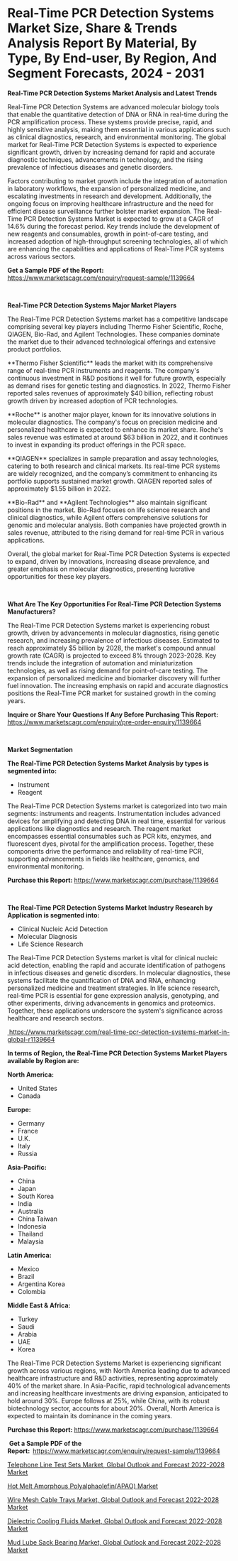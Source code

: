 <p><h1>Real-Time PCR Detection Systems Market Size, Share & Trends Analysis Report By Material, By Type, By End-user, By Region, And Segment Forecasts, 2024 - 2031</h1></p><p><strong>Real-Time PCR Detection Systems Market Analysis and Latest Trends</strong></p>
<p><p>Real-Time PCR Detection Systems are advanced molecular biology tools that enable the quantitative detection of DNA or RNA in real-time during the PCR amplification process. These systems provide precise, rapid, and highly sensitive analysis, making them essential in various applications such as clinical diagnostics, research, and environmental monitoring. The global market for Real-Time PCR Detection Systems is expected to experience significant growth, driven by increasing demand for rapid and accurate diagnostic techniques, advancements in technology, and the rising prevalence of infectious diseases and genetic disorders.</p><p>Factors contributing to market growth include the integration of automation in laboratory workflows, the expansion of personalized medicine, and escalating investments in research and development. Additionally, the ongoing focus on improving healthcare infrastructure and the need for efficient disease surveillance further bolster market expansion. The Real-Time PCR Detection Systems Market is expected to grow at a CAGR of 14.6% during the forecast period. Key trends include the development of new reagents and consumables, growth in point-of-care testing, and increased adoption of high-throughput screening technologies, all of which are enhancing the capabilities and applications of Real-Time PCR systems across various sectors.</p></p>
<p><strong>Get a Sample PDF of the Report:&nbsp;</strong> <a href="https://www.marketscagr.com/enquiry/request-sample/1139664?utm_campaign=1564&utm_medium=2&utm_source=Github&utm_content=ia&utm_term=14102024&utm_id=real-time-pcr-detection-systems">https://www.marketscagr.com/enquiry/request-sample/1139664</a></p>
<p>&nbsp;</p>
<p><strong>Real-Time PCR Detection Systems Major Market Players</strong></p>
<p><p>The Real-Time PCR Detection Systems market has a competitive landscape comprising several key players including Thermo Fisher Scientific, Roche, QIAGEN, Bio-Rad, and Agilent Technologies. These companies dominate the market due to their advanced technological offerings and extensive product portfolios.</p><p>**Thermo Fisher Scientific** leads the market with its comprehensive range of real-time PCR instruments and reagents. The company's continuous investment in R&D positions it well for future growth, especially as demand rises for genetic testing and diagnostics. In 2022, Thermo Fisher reported sales revenues of approximately $40 billion, reflecting robust growth driven by increased adoption of PCR technologies.</p><p>**Roche** is another major player, known for its innovative solutions in molecular diagnostics. The company's focus on precision medicine and personalized healthcare is expected to enhance its market share. Roche's sales revenue was estimated at around $63 billion in 2022, and it continues to invest in expanding its product offerings in the PCR space.</p><p>**QIAGEN** specializes in sample preparation and assay technologies, catering to both research and clinical markets. Its real-time PCR systems are widely recognized, and the company’s commitment to enhancing its portfolio supports sustained market growth. QIAGEN reported sales of approximately $1.55 billion in 2022.</p><p>**Bio-Rad** and **Agilent Technologies** also maintain significant positions in the market. Bio-Rad focuses on life science research and clinical diagnostics, while Agilent offers comprehensive solutions for genomic and molecular analysis. Both companies have projected growth in sales revenue, attributed to the rising demand for real-time PCR in various applications.</p><p>Overall, the global market for Real-Time PCR Detection Systems is expected to expand, driven by innovations, increasing disease prevalence, and greater emphasis on molecular diagnostics, presenting lucrative opportunities for these key players.</p></p>
<p>&nbsp;</p>
<p><strong>What Are The Key Opportunities For Real-Time PCR Detection Systems Manufacturers?</strong></p>
<p><p>The Real-Time PCR Detection Systems market is experiencing robust growth, driven by advancements in molecular diagnostics, rising genetic research, and increasing prevalence of infectious diseases. Estimated to reach approximately $5 billion by 2028, the market's compound annual growth rate (CAGR) is projected to exceed 8% through 2023-2028. Key trends include the integration of automation and miniaturization technologies, as well as rising demand for point-of-care testing. The expansion of personalized medicine and biomarker discovery will further fuel innovation. The increasing emphasis on rapid and accurate diagnostics positions the Real-Time PCR market for sustained growth in the coming years.</p></p>
<p><strong>Inquire or Share Your Questions If Any Before Purchasing This Report:</strong> <a href="https://www.marketscagr.com/enquiry/pre-order-enquiry/1139664?utm_campaign=1564&utm_medium=2&utm_source=Github&utm_content=ia&utm_term=14102024&utm_id=real-time-pcr-detection-systems">https://www.marketscagr.com/enquiry/pre-order-enquiry/1139664</a></p>
<p>&nbsp;</p>
<p><strong>Market Segmentation</strong></p>
<p><strong>The Real-Time PCR Detection Systems Market Analysis by types is segmented into:</strong></p>
<p><ul><li>Instrument</li><li>Reagent</li></ul></p>
<p><p>The Real-Time PCR Detection Systems market is categorized into two main segments: instruments and reagents. Instrumentation includes advanced devices for amplifying and detecting DNA in real time, essential for various applications like diagnostics and research. The reagent market encompasses essential consumables such as PCR kits, enzymes, and fluorescent dyes, pivotal for the amplification process. Together, these components drive the performance and reliability of real-time PCR, supporting advancements in fields like healthcare, genomics, and environmental monitoring.</p></p>
<p><strong>Purchase this Report:&nbsp;</strong><a href="https://www.marketscagr.com/purchase/1139664?utm_campaign=1564&utm_medium=2&utm_source=Github&utm_content=ia&utm_term=14102024&utm_id=real-time-pcr-detection-systems">https://www.marketscagr.com/purchase/1139664</a></p>
<p>&nbsp;</p>
<p><strong>The Real-Time PCR Detection Systems Market Industry Research by Application is segmented into:</strong></p>
<p><ul><li>Clinical Nucleic Acid Detection</li><li>Molecular Diagnosis</li><li>Life Science Research</li></ul></p>
<p><p>The Real-Time PCR Detection Systems market is vital for clinical nucleic acid detection, enabling the rapid and accurate identification of pathogens in infectious diseases and genetic disorders. In molecular diagnostics, these systems facilitate the quantification of DNA and RNA, enhancing personalized medicine and treatment strategies. In life science research, real-time PCR is essential for gene expression analysis, genotyping, and other experiments, driving advancements in genomics and proteomics. Together, these applications underscore the system's significance across healthcare and research sectors.</p></p>
<p><a href="https://www.marketscagr.com/real-time-pcr-detection-systems-market-in-global-r1139664?utm_campaign=1564&utm_medium=2&utm_source=Github&utm_content=ia&utm_term=14102024&utm_id=real-time-pcr-detection-systems">&nbsp;https://www.marketscagr.com/real-time-pcr-detection-systems-market-in-global-r1139664</a></p>
<p><strong>In terms of Region, the Real-Time PCR Detection Systems Market Players available by Region are:</strong></p>
<p>
    <p> <strong> North America: </strong>
        <ul>
            <li>United States</li>
            <li>Canada</li>
        </ul>
        </p> 
    <p> <strong> Europe: </strong>
        <ul>
            <li>Germany</li>
            <li>France</li>
            <li>U.K.</li>
            <li>Italy</li>
            <li>Russia</li>
        </ul>
        </p> 
    <p> <strong> Asia-Pacific: </strong>
        <ul>
            <li>China</li>
            <li>Japan</li>
            <li>South Korea</li>
            <li>India</li>
            <li>Australia</li>
            <li>China Taiwan</li>
            <li>Indonesia</li>
            <li>Thailand</li>
            <li>Malaysia</li>
        </ul>
        </p> 
    <p> <strong> Latin America: </strong>
        <ul>
            <li>Mexico</li>
            <li>Brazil</li>
            <li>Argentina Korea</li>
            <li>Colombia</li>
        </ul>
        </p> 
    <p> <strong> Middle East & Africa: </strong>
        <ul>
            <li>Turkey</li>
            <li>Saudi</li>
            <li>Arabia</li>
            <li>UAE</li>
            <li>Korea</li>
        </ul>
    </p>
    </p>
<p><p>The Real-Time PCR Detection Systems Market is experiencing significant growth across various regions, with North America leading due to advanced healthcare infrastructure and R&D activities, representing approximately 40% of the market share. In Asia-Pacific, rapid technological advancements and increasing healthcare investments are driving expansion, anticipated to hold around 30%. Europe follows at 25%, while China, with its robust biotechnology sector, accounts for about 20%. Overall, North America is expected to maintain its dominance in the coming years.</p></p>
<p><strong>Purchase this Report: </strong><a href="https://www.marketscagr.com/purchase/1139664?utm_campaign=1564&utm_medium=2&utm_source=Github&utm_content=ia&utm_term=14102024&utm_id=real-time-pcr-detection-systems">https://www.marketscagr.com/purchase/1139664</a></p>
<p>&nbsp;<strong>Get a Sample PDF of the Report:&nbsp;&nbsp;</strong><a href="https://www.marketscagr.com/enquiry/request-sample/1139664?utm_campaign=1564&utm_medium=2&utm_source=Github&utm_content=ia&utm_term=14102024&utm_id=real-time-pcr-detection-systems">https://www.marketscagr.com/enquiry/request-sample/1139664</a></p>
<p><strong></strong></p>
<p><p><a href="https://www.linkedin.com/pulse/telephone-line-test-sets-market-global-outlook-forecast-2022-2028-gxp8f?utm_campaign=1564&utm_medium=2&utm_source=Github&utm_content=ia&utm_term=14102024&utm_id=real-time-pcr-detection-systems">Telephone Line Test Sets Market, Global Outlook and Forecast 2022-2028 Market</a></p><p><a href="https://github.com/nathandecarvalho/Market-Research-Report-List-5/blob/main/hot-melt-amorphous-polyalphaolefinapao-market.md?utm_campaign=1564&utm_medium=2&utm_source=Github&utm_content=ia&utm_term=14102024&utm_id=real-time-pcr-detection-systems">Hot Melt Amorphous Polyalphaolefin(APAO) Market</a></p><p><a href="https://www.linkedin.com/pulse/wire-mesh-cable-trays-market-global-outlook-forecast-2022-2028-rsuxf?utm_campaign=1564&utm_medium=2&utm_source=Github&utm_content=ia&utm_term=14102024&utm_id=real-time-pcr-detection-systems">Wire Mesh Cable Trays Market, Global Outlook and Forecast 2022-2028 Market</a></p><p><a href="https://www.linkedin.com/pulse/insights-dielectric-cooling-fluids-market-global-outlook-tmh5f?utm_campaign=1564&utm_medium=2&utm_source=Github&utm_content=ia&utm_term=14102024&utm_id=real-time-pcr-detection-systems">Dielectric Cooling Fluids Market, Global Outlook and Forecast 2022-2028 Market</a></p><p><a href="https://www.linkedin.com/pulse/insights-mud-lube-sack-bearing-market-global-outlook-forecast-vjbuf?utm_campaign=1564&utm_medium=2&utm_source=Github&utm_content=ia&utm_term=14102024&utm_id=real-time-pcr-detection-systems">Mud Lube Sack Bearing Market, Global Outlook and Forecast 2022-2028 Market</a></p></p>
